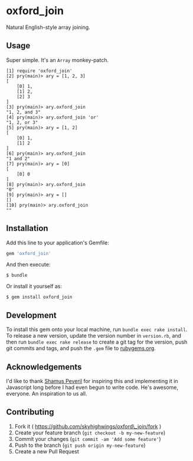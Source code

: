 # oxford\_join

Natural English-style array joining.

## Usage

Super simple. It's an `Array` monkey-patch.

    [1] require 'oxford_join'
    [2] pry(main)> ary = [1, 2, 3]
    [
        [0] 1,
        [1] 2,
        [2] 3
    ]
    [3] pry(main)> ary.oxford_join
    "1, 2, and 3"
    [4] pry(main)> ary.oxford_join 'or'
    "1, 2, or 3"
    [5] pry(main)> ary = [1, 2]
    [
        [0] 1,
        [1] 2
    ]
    [6] pry(main)> ary.oxford_join
    "1 and 2"
    [7] pry(main)> ary = [0]
    [
        [0] 0
    ]
    [8] pry(main)> ary.oxford_join
    "0"
    [9] pry(main)> ary = []
    []
    [10] pry(main)> ary.oxford_join
    ""


## Installation

Add this line to your application's Gemfile:

```ruby
gem 'oxford_join'
```

And then execute:

    $ bundle

Or install it yourself as:

    $ gem install oxford_join

## Development

To install this gem onto your local machine, run `bundle exec rake install`. To release a new version, update the version number in `version.rb`, and then run `bundle exec rake release` to create a git tag for the version, push git commits and tags, and push the `.gem` file to [rubygems.org](https://rubygems.org).

## Acknowledgements

I'd like to thank [Shamus Peveril](https://github.com/speveril) for inspiring
this and implementing it in Javascript long before I had even begun to write
code. He's awesome, everyone. An inspiration to us all.

## Contributing

1. Fork it ( https://github.com/skyhighwings/oxford\_join/fork )
2. Create your feature branch (`git checkout -b my-new-feature`)
3. Commit your changes (`git commit -am 'Add some feature'`)
4. Push to the branch (`git push origin my-new-feature`)
5. Create a new Pull Request
